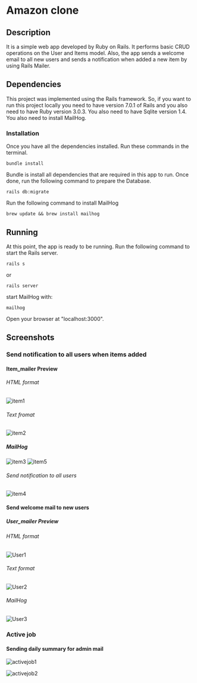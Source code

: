 # Amazon clone 
 
## Description
It is a simple web app developed by Ruby on Rails. It performs basic CRUD operations on the User and Items model. Also, the app sends a welcome email to all new users and sends a notification when added a new item by using Rails Mailer. 

## Dependencies
This project was implemented using the Rails framework. So, if you want to run this project locally you need to have version 7.0.1 of Rails and you also need to have Ruby version 3.0.3. You also need to have Sqlite version 1.4. You also need to install MailHog.

### Installation
Once you have all the dependencies installed. Run these commands in the terminal.
```
bundle install
```
Bundle is install all dependencies that are required in this app to run.
Once done, run the following command to prepare the Database.
```
rails db:migrate
```
Run the following command to install MailHog
```
brew update && brew install mailhog 
```

## Running
At this point, the app is ready to be running. Run the following command to start the Rails server.

```
rails s 
```
or 
```
rails server
```
start MailHog with:
```
mailhog
```

Open your browser at "localhost:3000".


## Screenshots

### Send notification to all users when items added
#### Item_mailer Preview 
###### HTML format
![item1](https://user-images.githubusercontent.com/48870279/153721630-a61cfa06-f47d-4f87-86dc-08315ae7035d.png)

###### Text fromat
![item2](https://user-images.githubusercontent.com/48870279/153721633-03158fca-013e-49ef-b744-70e949d49c11.png)

##### MailHog 
![item3](https://user-images.githubusercontent.com/48870279/153721944-edd91846-3d22-48b8-93f5-c0dab010c06f.png)
![item5](https://user-images.githubusercontent.com/48870279/153723089-fc17aa39-787c-452b-a356-9d819f6ccf8f.png)

###### Send notification to all users
![item4](https://user-images.githubusercontent.com/48870279/153721881-f8ed793e-7e77-4b33-8588-b7f54d9540f6.png)

#### Send welcome mail to new users
##### User_mailer Preview 
###### HTML format
![User1](https://user-images.githubusercontent.com/48870279/153722087-a9d97b16-05e4-40a8-a03c-f12e13f73e44.png)

###### Text format
![User2](https://user-images.githubusercontent.com/48870279/153722089-bf663f19-a141-4094-a759-133cf2e95d20.png)

###### MailHog 

![User3](https://user-images.githubusercontent.com/48870279/153722248-ec19f0a8-8a8a-4def-a838-4bab9e9381ff.png)

### Active job
#### Sending daily summary for admin mail
![activejob1](https://user-images.githubusercontent.com/48870279/154076606-f559fe7a-b6fd-49a6-8599-0c060429e317.png)

![activejob2](https://user-images.githubusercontent.com/48870279/154076613-dff5f3d8-9073-4b7f-a90b-42effe94b081.png)










